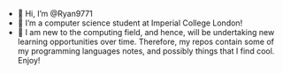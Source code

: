 - 👋 Hi, I’m @Ryan9771
- 👀 I’m a computer science student at Imperial College London! 
- 🌱 I am new to the computing field, and hence, will be undertaking new learning opportunities over time. Therefore, my repos contain some of my programming languages notes, and possibly things that I find cool. Enjoy!

<!---
Ryan9771/Ryan9771 is a ✨ special ✨ repository because its `README.md` (this file) appears on your GitHub profile.
You can click the Preview link to take a look at your changes.
--->
